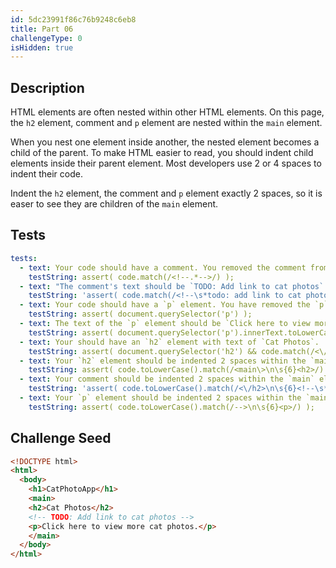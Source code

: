 ```yaml
---
id: 5dc23991f86c76b9248c6eb8
title: Part 06
challengeType: 0
isHidden: true
---
```


## Description
<section id='description'>

HTML elements are often nested within other HTML elements. On this page, the `h2` element, comment and `p` element are nested within the `main` element.

When you nest one element inside another, the nested element becomes a child of the parent. To make HTML easier to read, you should indent child elements inside their parent element.  Most developers use 2 or 4 spaces to indent their code.

Indent the `h2` element, the comment and `p` element exactly 2 spaces, so it is easer to see they are children of the `main` element.

</section>

## Tests
<section id='tests'>

```yml
tests:
  - text: Your code should have a comment. You removed the comment from an earlier step.
    testString: assert( code.match(/<!--.*-->/) );
  - text: "The comment's text should be `TODO: Add link to cat photos`. Do not change the text or spacing of the comment."
    testString: 'assert( code.match(/<!--\s*todo: add link to cat photos\.?\s*-->/i) );'
  - text: Your code should have a `p` element. You have removed the `p` element from an earlier step.
    testString: assert( document.querySelector('p') );
  - text: The text of the `p` element should be `Click here to view more cat photos.` Do not change the text, spacing, or punctuation of the `p` element.
    testString: assert( document.querySelector('p').innerText.toLowerCase().match(/click here to view more cat photos\.?/) );
  - text: Your should have an `h2` element with text of `Cat Photos`.  You may have accidentally deleted it, it is missing both opening and closing tags, or the text has changed.
    testString: assert( document.querySelector('h2') && code.match(/<\/h2\>/) && document.querySelector('h2').innerText.toLowerCase() === 'cat photos' );
  - text: Your `h2` element should be indented 2 spaces within the `main` element. Your `h2` element should below the `main` element's opening tag and its opening tag should start 6 spaces over from the start of the line.
    testString: assert( code.toLowerCase().match(/<main\>\n\s{6}<h2>/) );
  - text: Your comment should be indented 2 spaces within the `main` element. The comment should below the `h2` element and it should start 6 spaces over from the start of the line.
    testString: 'assert( code.toLowerCase().match(/<\/h2>\n\s{6}<!--\s*todo: add link to cat photos\s*-->/) );'
  - text: Your `p` element should be indented 2 spaces within the `main` element. The `p` element should below the comment  and its opening tag should start 6 spaces over from the start of the line.
    testString: assert( code.toLowerCase().match(/-->\n\s{6}<p>/) );

```

</section>

## Challenge Seed
<section id='challengeSeed'>

<div id='html-seed'>

```html
<!DOCTYPE html>
<html>
  <body>
    <h1>CatPhotoApp</h1>
    <main>
    <h2>Cat Photos</h2>
    <!-- TODO: Add link to cat photos -->
    <p>Click here to view more cat photos.</p>
    </main>
  </body>
</html>
```

</div>
</section>
